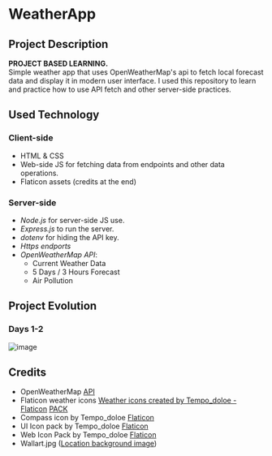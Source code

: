 # WeatherApp

## Project Description
**PROJECT BASED LEARNING.**<br>
Simple weather app that uses OpenWeatherMap's api to fetch local forecast data and display it in modern user interface. I used this repository to learn and practice how to use API fetch and other server-side practices.

## Used Technology
### Client-side
- HTML & CSS
- Web-side JS for fetching data from endpoints and other data operations.
- Flaticon assets (credits at the end)

### Server-side
- *Node.js* for server-side JS use.
- *Express.js* to run the server.
- *dotenv* for hiding the API key.
- *Https endports*
- *OpenWeatherMap API*:
    - Current Weather Data
    - 5 Days / 3 Hours Forecast
    - Air Pollution

## Project Evolution
### Days 1-2
![image](https://github.com/user-attachments/assets/46852020-4b68-47c8-9bcd-6e58fde1b168)

## Credits

- OpenWeatherMap <a href="https://openweathermap.org/api">API</a>
- Flaticon weather icons <a href="https://www.flaticon.com/free-icons/weather" title="weather icons">Weather icons created by Tempo_doloe - Flaticon</a> <a href="https://www.flaticon.com/packs/weather-550?word=weather">PACK</a>
- Compass icon by Tempo_doloe <a href="https://www.flaticon.com/free-icon/compass_4724475?term=compass&page=1&position=10&origin=style&related_id=4724475">Flaticon</a>
- UI Icon pack by Tempo_doloe <a href="https://www.flaticon.com/packs/user-interface-1006">Flaticon</a>
- Web Icon Pack by Tempo_doloe <a href="https://www.flaticon.com/packs/web-buttons-20">Flaticon</a>
- Wallart.jpg (<a href="https://www.google.com/url?sa=i&url=https%3A%2F%2Fwww.peakpx.com%2Fen%2Fsearch%3Fq%3Dlandscape%2Bminimal&psig=AOvVaw2EY_an4rSRauY8c9HfMZpD&ust=1724030061046000&source=images&cd=vfe&opi=89978449&ved=0CBQQjRxqFwoTCODCx8yu_YcDFQAAAAAdAAAAABAQ" title="location background image">Location background image</a>)

